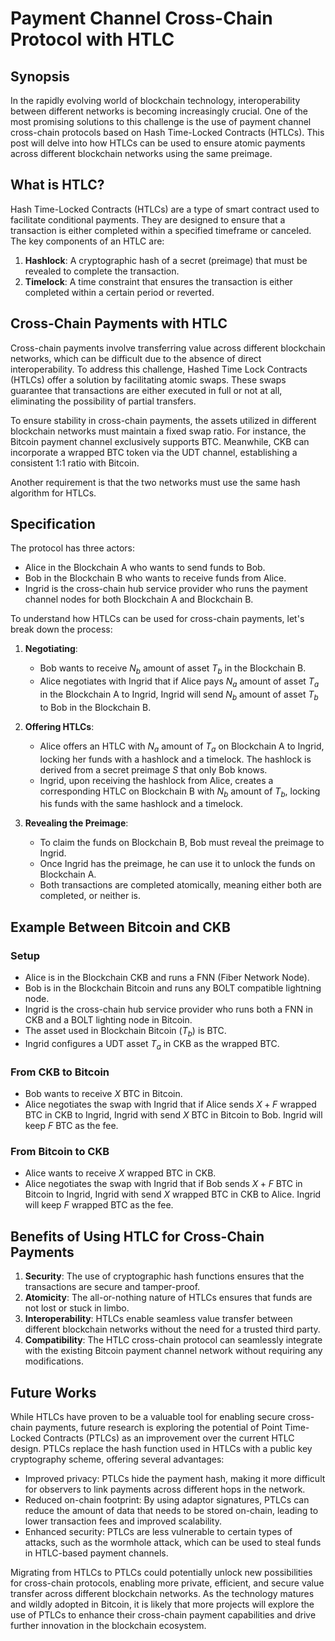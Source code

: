 # Payment Channel Cross-Chain Protocol with HTLC

## Synopsis

In the rapidly evolving world of blockchain technology, interoperability between different networks is becoming increasingly crucial. One of the most promising solutions to this challenge is the use of payment channel cross-chain protocols based on Hash Time-Locked Contracts (HTLCs). This post will delve into how HTLCs can be used to ensure atomic payments across different blockchain networks using the same preimage.

## What is HTLC?

Hash Time-Locked Contracts (HTLCs) are a type of smart contract used to facilitate conditional payments. They are designed to ensure that a transaction is either completed within a specified timeframe or canceled. The key components of an HTLC are:

1. **Hashlock**: A cryptographic hash of a secret (preimage) that must be revealed to complete the transaction.
2. **Timelock**: A time constraint that ensures the transaction is either completed within a certain period or reverted.

## Cross-Chain Payments with HTLC

Cross-chain payments involve transferring value across different blockchain networks, which can be difficult due to the absence of direct interoperability. To address this challenge, Hashed Time Lock Contracts (HTLCs) offer a solution by facilitating atomic swaps. These swaps guarantee that transactions are either executed in full or not at all, eliminating the possibility of partial transfers.

To ensure stability in cross-chain payments, the assets utilized in different blockchain networks must maintain a fixed swap ratio. For instance, the Bitcoin payment channel exclusively supports BTC. Meanwhile, CKB can incorporate a wrapped BTC token via the UDT channel, establishing a consistent 1:1 ratio with Bitcoin.

Another requirement is that the two networks must use the same hash algorithm for HTLCs.

## Specification

The protocol has three actors:

- Alice in the Blockchain A who wants to send funds to Bob.
- Bob in the Blockchain B who wants to receive funds from Alice.
- Ingrid is the cross-chain hub service provider who runs the payment channel nodes for both Blockchain A and Blockchain B.

To understand how HTLCs can be used for cross-chain payments, let's break down the process:

1. **Negotiating**:
   - Bob wants to receive $N_b$ amount of asset $T_b$ in the Blockchain B.
   - Alice negotiates with Ingrid that if Alice pays $N_a$ amount of asset $T_a$ in the Blockchain A to Ingrid, Ingrid will send $N_b$ amount of asset $T_b$ to Bob in the Blockchain B.

2. **Offering HTLCs**:
   - Alice offers an HTLC with $N_a$ amount of $T_a$ on Blockchain A to Ingrid, locking her funds with a hashlock and a timelock. The hashlock is derived from a secret preimage $S$ that only Bob knows.
   - Ingrid, upon receiving the hashlock from Alice, creates a corresponding HTLC on Blockchain B with $N_b$ amount of $T_b$, locking his funds with the same hashlock and a timelock.

3. **Revealing the Preimage**:
   - To claim the funds on Blockchain B, Bob must reveal the preimage to Ingrid.
   - Once Ingrid has the preimage, he can use it to unlock the funds on Blockchain A.
   - Both transactions are completed atomically, meaning either both are completed, or neither is.

## Example Between Bitcoin and CKB

### Setup

- Alice is in the Blockchain CKB and runs a FNN (Fiber Network Node).
- Bob is in the Blockchain Bitcoin and runs any BOLT compatible lightning node.
- Ingrid is the cross-chain hub service provider who runs both a FNN in CKB and a BOLT lighting node in Bitcoin.
- The asset used in Blockchain Bitcoin ($T_b$) is BTC.
- Ingrid configures a UDT asset $T_a$ in CKB as the wrapped BTC.

### From CKB to Bitcoin

- Bob wants to receive $X$ BTC in Bitcoin.
- Alice negotiates the swap with Ingrid that if Alice sends $X+F$ wrapped BTC in CKB to Ingrid, Ingrid with send $X$ BTC in Bitcoin to Bob. Ingrid will keep $F$ BTC as the fee.

### From Bitcoin to CKB

- Alice wants to receive $X$ wrapped BTC in CKB.
- Alice negotiates the swap with Ingrid that if Bob sends $X+F$ BTC in Bitcoin to Ingrid, Ingrid with send $X$ wrapped BTC in CKB to Alice. Ingrid will keep $F$ wrapped BTC as the fee.

## Benefits of Using HTLC for Cross-Chain Payments

1. **Security**: The use of cryptographic hash functions ensures that the transactions are secure and tamper-proof.
2. **Atomicity**: The all-or-nothing nature of HTLCs ensures that funds are not lost or stuck in limbo.
3. **Interoperability**: HTLCs enable seamless value transfer between different blockchain networks without the need for a trusted third party.
4. **Compatibility**: The HTLC cross-chain protocol can seamlessly integrate with the existing Bitcoin payment channel network without requiring any modifications.

## Future Works

While HTLCs have proven to be a valuable tool for enabling secure cross-chain payments, future research is exploring the potential of Point Time-Locked Contracts (PTLCs) as an improvement over the current HTLC design. PTLCs replace the hash function used in HTLCs with a public key cryptography scheme, offering several advantages:

- Improved privacy: PTLCs hide the payment hash, making it more difficult for observers to link payments across different hops in the network.
- Reduced on-chain footprint: By using adaptor signatures, PTLCs can reduce the amount of data that needs to be stored on-chain, leading to lower transaction fees and improved scalability.
- Enhanced security: PTLCs are less vulnerable to certain types of attacks, such as the wormhole attack, which can be used to steal funds in HTLC-based payment channels.

Migrating from HTLCs to PTLCs could potentially unlock new possibilities for cross-chain protocols, enabling more private, efficient, and secure value transfer across different blockchain networks. As the technology matures and wildly adopted in Bitcoin, it is likely that more projects will explore the use of PTLCs to enhance their cross-chain payment capabilities and drive further innovation in the blockchain ecosystem.
